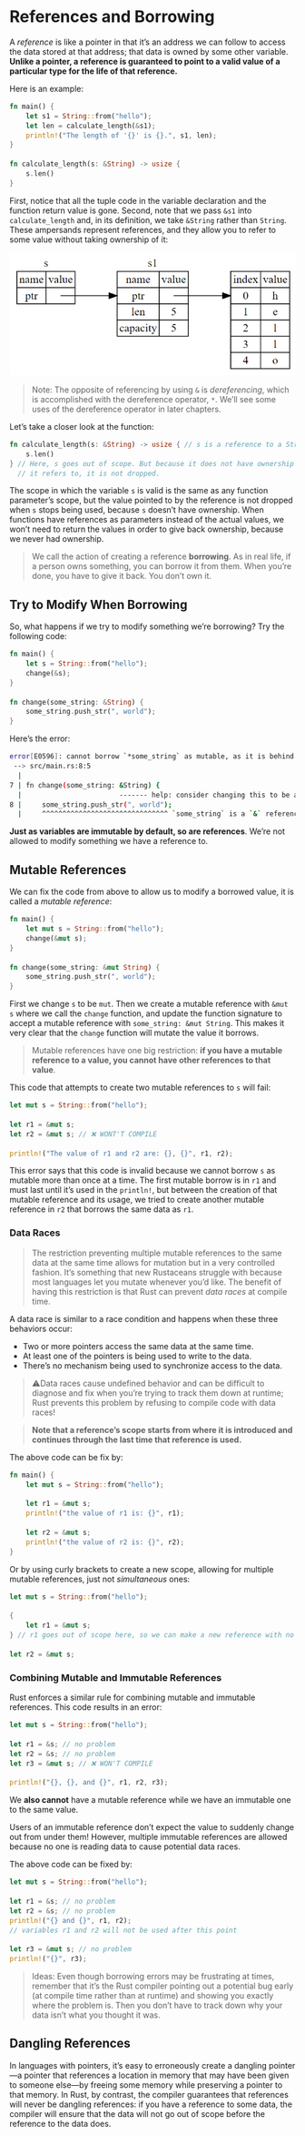 # References and Borrowing
A *reference* is like a pointer in that it’s an address we can follow to access the data stored at that address; that data is owned by some other variable. **Unlike a pointer, a reference is guaranteed to point to a valid value of a particular type for the life of that reference.**

Here is an example:
```rust
fn main() {
    let s1 = String::from("hello");
    let len = calculate_length(&s1);
    println!("The length of '{}' is {}.", s1, len);
}

fn calculate_length(s: &String) -> usize {
    s.len()
}
```

First, notice that all the tuple code in the variable declaration and the function return value is gone. Second, note that we pass `&s1` into `calculate_length` and, in its definition, we take `&String` rather than `String`. These ampersands represent references, and they allow you to refer to some value without taking ownership of it:

![image-20221226075733750](./.images/image-20221226075733750.png)

> Note: The opposite of referencing by using `&` is *dereferencing*, which is accomplished with the dereference operator, `*`. We’ll see some uses of the dereference operator in later chapters.

Let’s take a closer look at the function:
```rust
fn calculate_length(s: &String) -> usize { // s is a reference to a String
    s.len()
} // Here, s goes out of scope. But because it does not have ownership of what
  // it refers to, it is not dropped.
```
The scope in which the variable `s` is valid is the same as any function parameter’s scope, but the value pointed to by the reference is not dropped when `s` stops being used, because `s` doesn’t have ownership. When functions have references as parameters instead of the actual values, we won’t need to return the values in order to give back ownership, because we never had ownership.

> We call the action of creating a reference **borrowing**. As in real life, if a person owns something, you can borrow it from them. When you’re done, you have to give it back. You don’t own it.

## Try to Modify When Borrowing
So, what happens if we try to modify something we’re borrowing? Try the following code:
```rust
fn main() {
    let s = String::from("hello");
    change(&s);
}

fn change(some_string: &String) {
    some_string.push_str(", world");
}
```
Here’s the error:
```bash
error[E0596]: cannot borrow `*some_string` as mutable, as it is behind a `&` reference
 --> src/main.rs:8:5
  |
7 | fn change(some_string: &String) {
  |                        ------- help: consider changing this to be a mutable reference: `&mut String`
8 |     some_string.push_str(", world");
  |     ^^^^^^^^^^^^^^^^^^^^^^^^^^^^^^^ `some_string` is a `&` reference, so the data it refers to cannot be borrowed as mutable
```
**Just as variables are immutable by default, so are references**. We’re not allowed to modify something we have a reference to.

## Mutable References
We can fix the code from above to allow us to modify a borrowed value, it is called a *mutable reference*:
```rust
fn main() {
    let mut s = String::from("hello");
    change(&mut s);
}

fn change(some_string: &mut String) {
    some_string.push_str(", world");
}
```
First we change `s` to be `mut`. Then we create a mutable reference with `&mut s` where we call the `change` function, and update the function signature to accept a mutable reference with `some_string: &mut String`. This makes it very clear that the `change` function will mutate the value it borrows.

> Mutable references have one big restriction: **if you have a mutable reference to a value, you cannot have other references to that value**.

This code that attempts to create two mutable references to `s` will fail:
```rust
let mut s = String::from("hello");

let r1 = &mut s;
let r2 = &mut s; // ❌ WONT'T COMPILE

println!("The value of r1 and r2 are: {}, {}", r1, r2);
```
This error says that this code is invalid because we cannot borrow `s` as mutable more than once at a time. The first mutable borrow is in `r1` and must last until it’s used in the `println!`, but between the creation of that mutable reference and its usage, we tried to create another mutable reference in `r2` that borrows the same data as `r1`.

### Data Races
> The restriction preventing multiple mutable references to the same data at the same time allows for mutation but in a very controlled fashion. It’s something that new Rustaceans struggle with because most languages let you mutate whenever you’d like. The benefit of having this restriction is that Rust can prevent *data races* at compile time.

A data race is similar to a race condition and happens when these three behaviors occur:
* Two or more pointers access the same data at the same time.
* At least one of the pointers is being used to write to the data.
* There’s no mechanism being used to synchronize access to the data.

> ⚠Data races cause undefined behavior and can be difficult to diagnose and fix when you’re trying to track them down at runtime; Rust prevents this problem by refusing to compile code with data races!

> **Note that a reference’s scope starts from where it is introduced and continues through the last time that reference is used.**

The above code can be fix by:
```rust
fn main() {
    let mut s = String::from("hello");

    let r1 = &mut s;
    println!("the value of r1 is: {}", r1);

    let r2 = &mut s;
    println!("the value of r2 is: {}", r2);
}
```
Or by using curly brackets to create a new scope, allowing for multiple mutable references, just not *simultaneous* ones:
```rust
let mut s = String::from("hello");

{
    let r1 = &mut s;
} // r1 goes out of scope here, so we can make a new reference with no problems.

let r2 = &mut s;
```

### Combining Mutable and Immutable References
Rust enforces a similar rule for combining mutable and immutable references. This code results in an error:
```rust
let mut s = String::from("hello");

let r1 = &s; // no problem
let r2 = &s; // no problem
let r3 = &mut s; // ❌ WON'T COMPILE

println!("{}, {}, and {}", r1, r2, r3);
```
We **also cannot** have a mutable reference while we have an immutable one to the same value.

Users of an immutable reference don’t expect the value to suddenly change out from under them! However, multiple immutable references are allowed because no one is reading data to cause potential data races.

The above code can be fixed by:
```rust
let mut s = String::from("hello");

let r1 = &s; // no problem
let r2 = &s; // no problem
println!("{} and {}", r1, r2);
// variables r1 and r2 will not be used after this point

let r3 = &mut s; // no problem
println!("{}", r3);
```

> Ideas: Even though borrowing errors may be frustrating at times, remember that it’s the Rust compiler pointing out a potential bug early (at compile time rather than at runtime) and showing you exactly where the problem is. Then you don’t have to track down why your data isn’t what you thought it was.

## Dangling References
In languages with pointers, it’s easy to erroneously create a dangling pointer—a pointer that references a location in memory that may have been given to someone else—by freeing some memory while preserving a pointer to that memory. In Rust, by contrast, the compiler guarantees that references will never be dangling references: if you have a reference to some data, the compiler will ensure that the data will not go out of scope before the reference to the data does.